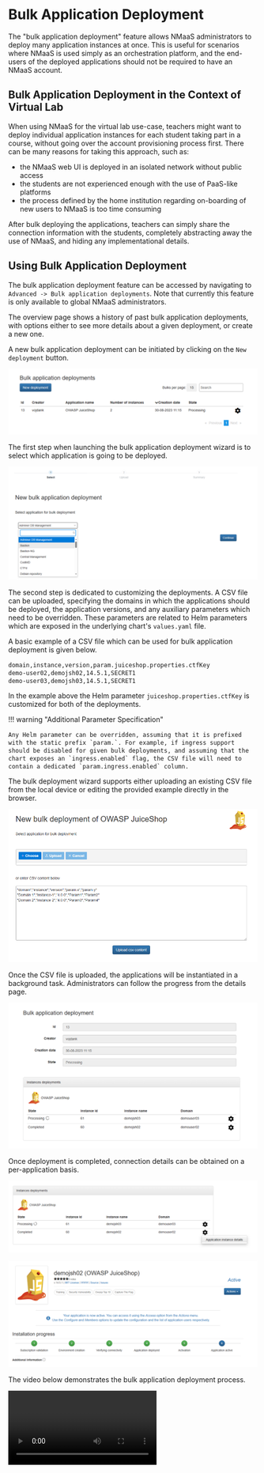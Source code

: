 # Bulk Application Deployment

The "bulk application deployment" feature allows NMaaS administrators to deploy many application instances at once. This is useful for scenarios where NMaaS is used simply as an orchestration platform, and the end-users of the deployed applications should not be required to have an NMaaS account. 

## Bulk Application Deployment in the Context of Virtual Lab

When using NMaaS for the virtual lab use-case, teachers might want to deploy individual application instances for each student taking part in a course, without going over the account provisioning process first. There can be many reasons for taking this approach, such as:

- the NMaaS web UI is deployed in an isolated network without public access
- the students are not experienced enough with the use of PaaS-like platforms
- the process defined by the home institution regarding on-boarding of new users to NMaaS is too time consuming

After bulk deploying the applications, teachers can simply share the connection information with the students, completely abstracting away the use of NMaaS, and hiding any implementational details.

## Using Bulk Application Deployment

The bulk application deployment feature can be accessed by navigating to `Advanced -> Bulk application deployments`. Note that currently this feature is only available to global NMaaS administrators. 

The overview page shows a history of past bulk application deployments, with options either to see more details about a given deployment, or create a new one.

A new bulk application deployment can be initiated by clicking on the `New deployment` button.

![Bulk application deployment homepage](./img/bulk-app-deployment-homepage.png)

The first step when launching the bulk application deployment wizard is to select which application is going to be deployed.

![Selecting the application to be deployed in bulk](./img/bulk-app-deployment-step01.png)

The second step is dedicated to customizing the deployments. A CSV file can be uploaded, specifying the domains in which the applications should be deployed, the application versions, and any auxiliary parameters which need to be overridden. These parameters are related to Helm parameters which are exposed in the underlying chart's `values.yaml` file.

A basic example of a CSV file which can be used for bulk application deployment is given below.

```csv
domain,instance,version,param.juiceshop.properties.ctfKey
demo-user02,demojsh02,14.5.1,SECRET1
demo-user03,demojsh03,14.5.1,SECRET1
```

In the example above the Helm parameter `juiceshop.properties.ctfKey` is customized for both of the deployments.

!!! warning "Additional Parameter Specification"

    Any Helm parameter can be overridden, assuming that it is prefixed with the static prefix `param.`. For example, if ingress support should be disabled for given bulk deployments, and assuming that the chart exposes an `ingress.enabled` flag, the CSV file will need to contain a dedicated `param.ingress.enabled` column.

The bulk deployment wizard supports either uploading an existing CSV file from the local device or editing the provided example directly in the browser.

![Customizing the deployed applications](./img/bulk-app-deployment-step02.png)

Once the CSV file is uploaded, the applications will be instantiated in a background task. Administrators can follow the progress from the details page.

![Tracking the bulk application deployment progress](./img/bulk-app-deployment-step03.png)

Once deployment is completed, connection details can be obtained on a per-application basis.

![Bulk application deployment details](./img/bulk-app-deployment-details.png)

![Bulk application deployment application status](./img/bulk-app-deployment-app-status.png)

The video below demonstrates the bulk application deployment process.

![type:video](https://static.nmaas.eu/techex23/04-bulk-app-deployment.mp4)